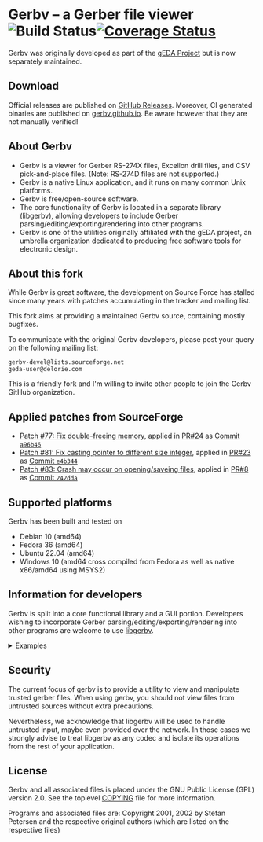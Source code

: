 # Gerbv – a Gerber file viewer ![Build Status](https://github.com/gerbv/gerbv/actions/workflows/ci.yaml/badge.svg)[![Coverage Status](https://coveralls.io/repos/github/gerbv/gerbv/badge.svg?branch=main)](https://coveralls.io/github/gerbv/gerbv?branch=main)

Gerbv was originally developed as part of the
[gEDA Project](https://www.geda-project.org/) but is now separately maintained.


## Download

Official releases are published on [GitHub Releases][download-official].
Moreover, CI generated binaries are published on [gerbv.github.io][download-ci].
Be aware however that they are not manually verified!

[download-official]: https://github.com/gerbv/gerbv/releases
[download-ci]: https://gerbv.github.io/#download


## About Gerbv

* Gerbv is a viewer for Gerber RS-274X files, Excellon drill files, and CSV
  pick-and-place files.  (Note:  RS-274D files are not supported.)
* Gerbv is a native Linux application, and it runs on many common Unix
  platforms.
* Gerbv is free/open-source software.
* The core functionality of Gerbv is located in a separate library (libgerbv),
  allowing developers to include Gerber parsing/editing/exporting/rendering into
  other programs.
* Gerbv is one of the utilities originally affiliated with the gEDA project, an
  umbrella organization dedicated to producing free software tools for
  electronic design.


## About this fork

While Gerbv is great software, the development on Source Force has stalled since
many years with patches accumulating in the tracker and mailing list.

This fork aims at providing a maintained Gerbv source, containing mostly
bugfixes.

To communicate with the original Gerbv developers, please post your query on the
following mailing list:

    gerbv-devel@lists.sourceforge.net
    geda-user@delorie.com

This is a friendly fork and I'm willing to invite other people to join the Gerbv
GitHub organization.


## Applied patches from SourceForge

* [Patch #77: Fix double-freeing memory](https://sourceforge.net/p/gerbv/patches/77/),
  applied in [PR#24](https://github.com/gerbv/gerbv/pull/24) as
  [Commit `a96b46`](https://github.com/gerbv/gerbv/commit/a96b46c7249e97e950d860790b84bcdba2368f57)
* [Patch #81: Fix casting pointer to different size integer](https://sourceforge.net/p/gerbv/patches/81/),
  applied in [PR#23](https://github.com/gerbv/gerbv/pull/23) as
  [Commit `e4b344`](https://github.com/gerbv/gerbv/commit/e4b344e182191296d48b392f56f3bdd48900e1fc)
* [Patch #83: Crash may occur on opening/saveing files](https://sourceforge.net/p/gerbv/patches/83/),
  applied in [PR#8](https://github.com/gerbv/gerbv/pull/8) as
  [Commit `242dda`](https://github.com/gerbv/gerbv/commit/242dda66b81e88f17f4ef99840cfeff727753b19)


##  Supported platforms

Gerbv has been built and tested on

* Debian 10 (amd64)
* Fedora 36 (amd64)
* Ubuntu 22.04 (amd64)
* Windows 10 (amd64 cross compiled from Fedora as well as native x86/amd64 using MSYS2)


## Information for developers

Gerbv is split into a core functional library and a GUI portion. Developers
wishing to incorporate Gerber parsing/editing/exporting/rendering into other
programs are welcome to use [libgerbv](https://gerbv.github.io/doc/).

<details>
  <summary>Examples</summary>

* [example1.c](https://gerbv.github.io/doc/example1_8c-example.html): Loads
  [example1-input.gbx](doc/example-code/example1-input.gbx) into a project, and
  then exports the layer back to another RS274X file.

* [example2.c](https://gerbv.github.io/doc/example2_8c-example.html): Loads
  [example2-input.gbx](doc/example-code/example2-input.gbx), duplicates it and
  offsets it to the right by the width of the layer, merges the two images, and
  exports the merged image back to another RS274X file.

  Note: this example code uses the `gerbv_image_t` interface as opposed to the
  `gerb_project_t` interface.

* [example3.c](https://gerbv.github.io/doc/example3_8c-example.html): Loads
  [example3-input.gbx](doc/example-code/example3-input.gbx), duplicates it and
  offsets it to the right by the width of the layer, changed the rendered color
  of the second image, then exports a PNG rendering of the overlaid images.

* [example4.c](https://gerbv.github.io/doc/example4_8c-example.html): Loads
  [example4-input.gbx](doc/example-code/example4-input.gbx), searches through
  the file and removes any entities with a width less than 60mils, and
  re-exports the modified image to a new RS274X file.

* [example5.c](https://gerbv.github.io/doc/example5_8c-example.html):
  Demonstrate the basic drawing functions available in libgerbv by drawing a
  smiley face and exporting the layer to a new RS274X file.

* [example6.c](https://gerbv.github.io/doc/example6_8c-example.html):
  Demonstrate how to embed a libgerbv render window into a new application to
  create a custom viewer
</details>


## Security

The current focus of gerbv is to provide a utility to view and manipulate
trusted gerber files. When using gerbv, you should not view files from untrusted
sources without extra precautions.

Nevertheless, we acknowledge that libgerbv will be used to handle untrusted
input, maybe even provided over the network. In those cases we strongly advise
to treat libgerbv as any codec and isolate its operations from the rest of your
application.


## License

Gerbv and all associated files is placed under the GNU Public License (GPL)
version 2.0.  See the toplevel [COPYING](COPYING) file for more information.

Programs and associated files are:
Copyright 2001, 2002 by Stefan Petersen and the respective original authors
(which are listed on the respective files)

